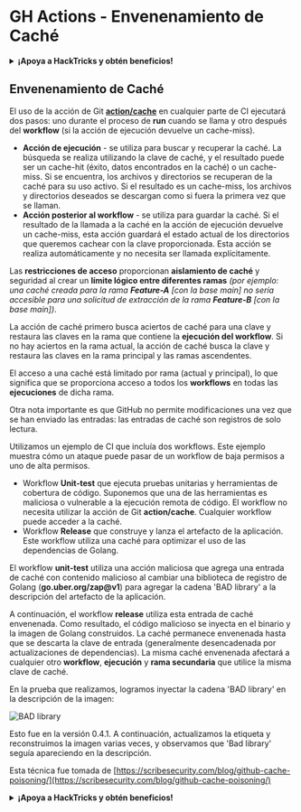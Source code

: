# GH Actions - Envenenamiento de Caché

<details>

<summary><strong>¡Apoya a HackTricks y obtén beneficios!</strong></summary>

* Si quieres ver a tu **empresa anunciada en HackTricks** o si quieres acceder a la **última versión de PEASS o descargar HackTricks en PDF**, ¡consulta los [**PLANES DE SUSCRIPCIÓN**](https://github.com/sponsors/carlospolop)!
* Obtén el [**merchandising oficial de PEASS y HackTricks**](https://peass.creator-spring.com)
* Descubre [**The PEASS Family**](https://opensea.io/collection/the-peass-family), nuestra colección exclusiva de [**NFTs**](https://opensea.io/collection/the-peass-family)
* **Únete al** 💬 [**grupo de Discord**](https://discord.gg/hRep4RUj7f) o al [**grupo de Telegram**](https://t.me/peass) o **sígueme** en **Twitter** 🐦 [**@carlospolopm**](https://twitter.com/carlospolopm)**.**
* **Comparte tus trucos de hacking enviando PRs a los repositorios de** [**HackTricks**](https://github.com/carlospolop/hacktricks) y [**HackTricks Cloud**](https://github.com/carlospolop/hacktricks-cloud) en GitHub.

</details>

## Envenenamiento de Caché

El uso de la acción de Git [**action/cache**](https://github.com/actions/cache) en cualquier parte de CI ejecutará dos pasos: uno durante el proceso de **run** cuando se llama y otro después del **workflow** (si la acción de ejecución devuelve un cache-miss).

* **Acción de ejecución** - se utiliza para buscar y recuperar la caché. La búsqueda se realiza utilizando la clave de caché, y el resultado puede ser un cache-hit (éxito, datos encontrados en la caché) o un cache-miss. Si se encuentra, los archivos y directorios se recuperan de la caché para su uso activo. Si el resultado es un cache-miss, los archivos y directorios deseados se descargan como si fuera la primera vez que se llaman.
* **Acción posterior al workflow** - se utiliza para guardar la caché. Si el resultado de la llamada a la caché en la acción de ejecución devuelve un cache-miss, esta acción guardará el estado actual de los directorios que queremos cachear con la clave proporcionada. Esta acción se realiza automáticamente y no necesita ser llamada explícitamente.

Las **restricciones de acceso** proporcionan **aislamiento de caché** y seguridad al crear un **límite lógico entre diferentes ramas** _(por ejemplo: una caché creada para la rama **Feature-A** \[con la base main] no sería accesible para una solicitud de extracción de la rama **Feature-B** \[con la base main])_.

La acción de caché primero busca aciertos de caché para una clave y restaura las claves en la rama que contiene la **ejecución del workflow**. Si no hay aciertos en la rama actual, la acción de caché busca la clave y restaura las claves en la rama principal y las ramas ascendentes.

El acceso a una caché está limitado por rama (actual y principal), lo que significa que se proporciona acceso a todos los **workflows** en todas las **ejecuciones** de dicha rama.

Otra nota importante es que GitHub no permite modificaciones una vez que se han enviado las entradas: las entradas de caché son registros de solo lectura.

Utilizamos un ejemplo de CI que incluía dos workflows. Este ejemplo muestra cómo un ataque puede pasar de un workflow de baja permisos a uno de alta permisos.

* Workflow **Unit-test** que ejecuta pruebas unitarias y herramientas de cobertura de código. Suponemos que una de las herramientas es maliciosa o vulnerable a la ejecución remota de código. El workflow no necesita utilizar la acción de Git **action/cache**. Cualquier workflow puede acceder a la caché.
* Workflow **Release** que construye y lanza el artefacto de la aplicación. Este workflow utiliza una caché para optimizar el uso de las dependencias de Golang.

El workflow **unit-test** utiliza una acción maliciosa que agrega una entrada de caché con contenido malicioso al cambiar una biblioteca de registro de Golang (**go.uber.org/zap@v1**) para agregar la cadena 'BAD library' a la descripción del artefacto de la aplicación.

A continuación, el workflow **release** utiliza esta entrada de caché envenenada. Como resultado, el código malicioso se inyecta en el binario y la imagen de Golang construidos. La caché permanece envenenada hasta que se descarta la clave de entrada (generalmente desencadenada por actualizaciones de dependencias). La misma caché envenenada afectará a cualquier otro **workflow**, **ejecución** y **rama secundaria** que utilice la misma clave de caché.

En la prueba que realizamos, logramos inyectar la cadena 'BAD library' en la descripción de la imagen:

![BAD library](https://scribesecurity.com/wp-content/uploads/2022/02/BAD-library-2-300x79.jpg)

Esto fue en la versión 0.4.1. A continuación, actualizamos la etiqueta y reconstruimos la imagen varias veces, y observamos que 'Bad library' seguía apareciendo en la descripción.

Esta técnica fue tomada de [https://scribesecurity.com/blog/github-cache-poisoning/](https://scribesecurity.com/blog/github-cache-poisoning/)

<details>

<summary><strong>¡Apoya a HackTricks y obtén beneficios!</strong></summary>

* Si quieres ver a tu **empresa anunciada en HackTricks** o si quieres acceder a la **última versión de PEASS o descargar HackTricks en PDF**, ¡consulta los [**PLANES DE SUSCRIPCIÓN**](https://github.com/sponsors/carlospolop)!
* Obtén el [**merchandising oficial de PEASS y HackTricks**](https://peass.creator-spring.com)
* Descubre [**The PEASS Family**](https://opensea.io/collection/the-peass-family), nuestra colección exclusiva de [**NFTs**](https://opensea.io/collection/the-peass-family)
* **Únete al** 💬 [**grupo de Discord**](https://discord.gg/hRep4RUj7f) o al [**grupo de Telegram**](https://t.me/peass) o **sígueme** en **Twitter** 🐦 [**@carlospolopm**](https://twitter.com/carlospolopm)**.**
* **Comparte tus trucos de hacking enviando PRs a los repositorios de** [**HackTricks**](https://github.com/carlospolop/hacktricks) y [**HackTricks Cloud**](https://github.com/carlospolop/hacktricks-cloud) en GitHub.

</details>
